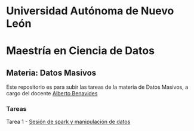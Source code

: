# Universidad Autónoma de Nuevo León
# Maestría en Ciencia de Datos

## Materia: Datos Masivos

Este repositorio es para subir las tareas de la materia de Datos Masivos, a cargo del docente [Alberto Benavides](https://github.com/albertobenavides)

### Tareas

Tarea 1 - [Sesión de spark y manipulación de datos](https://colab.research.google.com/drive/1lx7XSyR4SbKKJNq-WdG8-e5_tASSWF-X?usp=sharing) 
